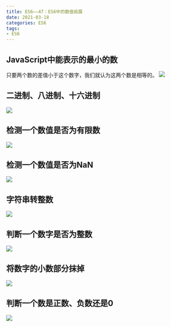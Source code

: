 ```yaml
---
title: ES6——47：ES6中的数值拓展
date: 2021-03-18
categories: ES6
tags: 
- ES6
---
```

## JavaScript中能表示的最小的数
只要两个数的差值小于这个数字，我们就认为这两个数是相等的。
![](https://img-blog.csdnimg.cn/img_convert/ae21d873b06fbe18d84dcc130bc3f31c.png)
## 二进制、八进制、十六进制
![](https://img-blog.csdnimg.cn/img_convert/47aade8339467c08b5829c2cb19182ae.png)
## 检测一个数值是否为有限数
![](https://img-blog.csdnimg.cn/img_convert/77abf4b374cc83efc7baac3e146c9a98.png)
## 检测一个数值是否为NaN
![](https://img-blog.csdnimg.cn/img_convert/442377676811bef9b7439507ec3f2568.png)
## 字符串转整数
![](https://img-blog.csdnimg.cn/img_convert/027e071b1b34b7d3e6946edfb11961c5.png)
## 判断一个数字是否为整数
![](https://img-blog.csdnimg.cn/img_convert/b47331d4eae97a97636395f9d983a7be.png)
## 将数字的小数部分抹掉
![](https://img-blog.csdnimg.cn/img_convert/ac73b82afb840bf31968d726a09e4c93.png)
## 判断一个数是正数、负数还是0
![](https://img-blog.csdnimg.cn/img_convert/efcbedbbfa1044c949a470b3cb0014ee.png)
